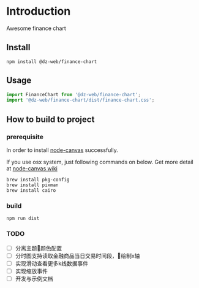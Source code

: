 # Introduction

Awesome finance chart


## Install

```shell
npm install @dz-web/finance-chart
```

## Usage

```jsx
import FinanceChart from '@dz-web/finance-chart';
import '@dz-web/finance-chart/dist/finance-chart.css';


```


## How to build to project


### prerequisite

In order to install [node-canvas](https://www.npmjs.com/package/canvas) successfully.

If you use osx system, just following commands on below. Get more detail at [node-canvas wiki](https://github.com/Automattic/node-canvas/wiki/_pages)

```shell
brew install pkg-config
brew install pixman
brew install cairo
```

### build

```shell
npm run dist
```

### TODO

- [ ] 分离主题颜色配置
- [ ] 分时图支持读取金融商品当日交易时间段，绘制x轴
- [ ] 实现滑动查看更多k线数据事件
- [ ] 实现缩放事件
- [ ] 开发与示例文档